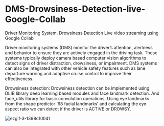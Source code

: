 # DMS-Drowsiness-Detection-live-Google-Collab
Driver Monitoring System, Drowsiness Detection Live video streaming using Google Collab


Driver monitoring systems (DMS) monitor the driver’s attention, alertness and behavior to ensure they are actively engaged in the driving task. These systems typically deploy camera based computer vision algorithms to detect signs of driver distraction, drowsiness, or impairment. DMS systems can also be integrated with other vehicle safety features such as lane departure warning and adaptive cruise control to improve their effectiveness.


Drowsiness detection:
Drowsiness detection can be implemented using DLIB library deep learning based modules and face landmark detection. And face_utils library for basic convolution operations. 
Using eye landmarks from the shape predictor ‘68 facial landmarks’ and calculating the eye aspect ratio we can detect if the driver is ACTIVE or DROWSY.

![ezgif-3-1398c10041](https://github.com/Mrittunjay/DMS-Drowsiness-Detection-live-Google-Collab/assets/24440830/6f257cdd-82f8-43e0-ab5d-a74916ed676f)
